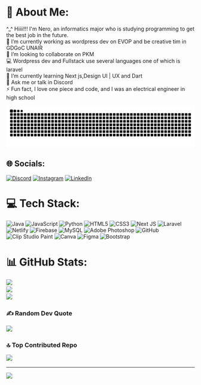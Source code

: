# 💫 About Me:
^_^ Hiiii!!! I'm Nero, an informatics major who is studying programming to get the best job in the future.<br>🔭 I’m currently working as wordpress dev on EVOP and be creative tim in GDGoC UNAIR<br>👯 I’m looking to collaborate on PKM <br>💻 Wordpress dev and Fullstack use several languages one of which is laravel<br>🌱 I’m currently learning Next js,Design UI | UX and Dart<br>💬 Ask me or talk in Discord <br>⚡ Fun fact, I love one piece and code, and I was an electrical engineer in high school

<img src="https://raw.githubusercontent.com/adityyapratama/adityyapratama/output/snake.svg" alt="Snake animation" />

## 🌐 Socials:
[![Discord](https://img.shields.io/badge/Discord-%237289DA.svg?logo=discord&logoColor=white)](https://discord.gg/aditya^) [![Instagram](https://img.shields.io/badge/Instagram-%23E4405F.svg?logo=Instagram&logoColor=white)](https://instagram.com/adityyapraatama) [![LinkedIn](https://img.shields.io/badge/LinkedIn-%230077B5.svg?logo=linkedin&logoColor=white)](www.linkedin.com/in/aditya-pratama-adityya) 

# 💻 Tech Stack:
![Java](https://img.shields.io/badge/java-%23ED8B00.svg?style=flat&logo=openjdk&logoColor=white) ![JavaScript](https://img.shields.io/badge/javascript-%23323330.svg?style=flat&logo=javascript&logoColor=%23F7DF1E) ![Python](https://img.shields.io/badge/python-3670A0?style=flat&logo=python&logoColor=ffdd54) ![HTML5](https://img.shields.io/badge/html5-%23E34F26.svg?style=flat&logo=html5&logoColor=white) ![CSS3](https://img.shields.io/badge/css3-%231572B6.svg?style=flat&logo=css3&logoColor=white) ![Next JS](https://img.shields.io/badge/Next-black?style=flat&logo=next.js&logoColor=white) ![Laravel](https://img.shields.io/badge/laravel-%23FF2D20.svg?style=flat&logo=laravel&logoColor=white) ![Netlify](https://img.shields.io/badge/netlify-%23000000.svg?style=flat&logo=netlify&logoColor=#00C7B7) ![Firebase](https://img.shields.io/badge/firebase-%23039BE5.svg?style=flat&logo=firebase) ![MySQL](https://img.shields.io/badge/mysql-4479A1.svg?style=flat&logo=mysql&logoColor=white) ![Adobe Photoshop](https://img.shields.io/badge/adobe%20photoshop-%2331A8FF.svg?style=flat&logo=adobe%20photoshop&logoColor=white) ![GitHub](https://img.shields.io/badge/github-%23121011.svg?style=flat&logo=github&logoColor=white) ![Clip Studio Paint](https://img.shields.io/badge/ClipStudioPaint-%23CFD3D3.svg?style=flat&logo=ClipStudioPaint&logoColor=white) ![Canva](https://img.shields.io/badge/Canva-%2300C4CC.svg?style=flat&logo=Canva&logoColor=white) ![Figma](https://img.shields.io/badge/figma-%23F24E1E.svg?style=flat&logo=figma&logoColor=white) ![Bootstrap](https://img.shields.io/badge/bootstrap-%238511FA.svg?style=flat&logo=bootstrap&logoColor=white)
# 📊 GitHub Stats:
![](https://github-readme-stats.vercel.app/api?username=Adittyaa3&theme=react&hide_border=false&include_all_commits=true&count_private=true)<br/>
![](https://github-readme-streak-stats.herokuapp.com/?user=Adittyaa3&theme=react&hide_border=false)<br/>
![](https://github-readme-stats.vercel.app/api/top-langs/?username=Adittyaa3&theme=react&hide_border=false&include_all_commits=true&count_private=true&layout=compact)

### ✍️ Random Dev Quote
![](https://quotes-github-readme.vercel.app/api?type=horizontal&theme=radical)

### 🔝 Top Contributed Repo
![](https://github-contributor-stats.vercel.app/api?username=Adittyaa3&limit=5&theme=react&combine_all_yearly_contributions=true)

---
[![](https://visitcount.itsvg.in/api?id=Adittyaa3&icon=8&color=0)](https://visitcount.itsvg.in)

<!-- Proudly created with GPRM ( https://gprm.itsvg.in ) -->
